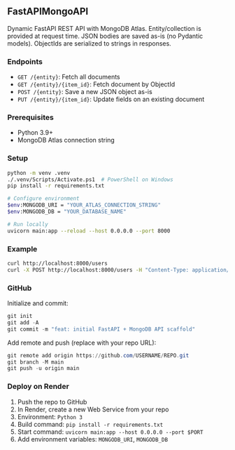 ## FastAPIMongoAPI

Dynamic FastAPI REST API with MongoDB Atlas. Entity/collection is provided at request time. JSON bodies are saved as-is (no Pydantic models). ObjectIds are serialized to strings in responses.

### Endpoints
- `GET /{entity}`: Fetch all documents
- `GET /{entity}/{item_id}`: Fetch document by ObjectId
- `POST /{entity}`: Save a new JSON object as-is
- `PUT /{entity}/{item_id}`: Update fields on an existing document

### Prerequisites
- Python 3.9+
- MongoDB Atlas connection string

### Setup
```bash
python -m venv .venv
./.venv/Scripts/Activate.ps1  # PowerShell on Windows
pip install -r requirements.txt

# Configure environment
$env:MONGODB_URI = "YOUR_ATLAS_CONNECTION_STRING"
$env:MONGODB_DB = "YOUR_DATABASE_NAME"

# Run locally
uvicorn main:app --reload --host 0.0.0.0 --port 8000
```

### Example
```bash
curl http://localhost:8000/users
curl -X POST http://localhost:8000/users -H "Content-Type: application/json" -d '{"name":"Ada"}'
```

### GitHub
Initialize and commit:
```powershell
git init
git add -A
git commit -m "feat: initial FastAPI + MongoDB API scaffold"
```

Add remote and push (replace with your repo URL):
```powershell
git remote add origin https://github.com/USERNAME/REPO.git
git branch -M main
git push -u origin main
```

### Deploy on Render
1. Push the repo to GitHub
2. In Render, create a new Web Service from your repo
3. Environment: `Python 3`
4. Build command: `pip install -r requirements.txt`
5. Start command: `uvicorn main:app --host 0.0.0.0 --port $PORT`
6. Add environment variables: `MONGODB_URI`, `MONGODB_DB`


